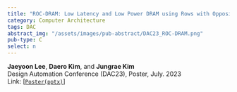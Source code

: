 ```yaml
---
title: "ROC-DRAM: Low Latency and Low Power DRAM using Rows with Opposite Charging"
category: Computer Architecture
tags: DAC
abstract_img: "/assets/images/pub-abstract/DAC23_ROC-DRAM.png"
pub-type: C
select: n
---
```


**Jaeyoon Lee**, **Daero Kim**, and **Jungrae Kim** <br>
Design Automation Conference (DAC23), Poster, July. 2023 <br>
Link: [[```Poster(pptx)```](https://github.com/scalable-arch/scalable-arch.github.io/raw/main/assets/materials/2023-DAC-ROC-DRAM(poster).pptx)]
